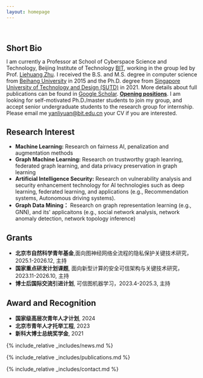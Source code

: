 ```yaml
---
layout: homepage
---
```


<h1 id="about-me"></h1>

<h2 style="margin: 60px 0px 10px;">Short Bio</h2>

I am currently a Professor at School of Cyberspace Science and Technology, Beijing Institute of Technology [BIT](https://cst.bit.edu.cn/index.htm), working in the group led by Prof. [Liehuang Zhu](https://cst.bit.edu.cn/szdw/jsml/bssds/2515180f56bf4a30b0bb672dfab8391d.htm).  I received the B.S. and M.S. degree in computer science from [Beihang University](https://www.buaa.edu.cn/) in 2015 and the Ph.D. degree from [Singapore University of Technology and Design (SUTD)](https://www.sutd.edu.sg/) in 2021. More details about full publications can be found in [Google Scholar](https://scholar.google.com/citations?user=7La0oUa0e5IC&hl=en).
</u>
**<u>Opening positions</u>**. I am looking for self-motivated Ph.D./master students to join my group, and accept senior undergraduate students to the research group for internship. Please email me <u>yanliyuan@bit.edu.cn</u> your CV if you are interested.



## Research Interest

- **Machine Learning:** Research on fairness AI, penalization and augmentation methods
- **Graph Machine Learning:** Research on trustworthy graph leanring, federated graph learning, and data privacy preservation in graph learning
- **Artificial Intelligence Security:** Research on vulnerability analysis and security enhancement technology for AI technologies such as deep learning, federated learning, and applications (e.g., Recommendation systems, Autonomous driving systems).
- **Graph Data Mining：** Research on graph representation learning (e.g., GNN), and its' applicaitons (e.g., social network analysis, network anomaly detection, network topology inference) 


## Grants 
- **北京市自然科学青年基金**,面向图神经网络全流程的隐私保护关键技术研究， 2025.1-2026.12, 主持
- **国家重点研发计划课题**, 面向新型计算的安全可信架构与关键技术研究，2023.11-2026.10, 主持
- **博士后国际交流引进计划**, 可信图机器学习，2023.4-2025.3, 主持

## Award and Recognition
- **国家级高层次青年人才计划**, 2024
- **北京市青年人才托举工程**, 2023
- **新科大博士总统奖学金**, 2021


{% include_relative _includes/news.md %}

{% include_relative _includes/publications.md %}

{% include_relative _includes/contact.md %}
